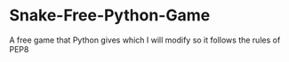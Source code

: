 # Snake-Free-Python-Game
A free game that Python gives which I will modify so it follows the rules of PEP8
